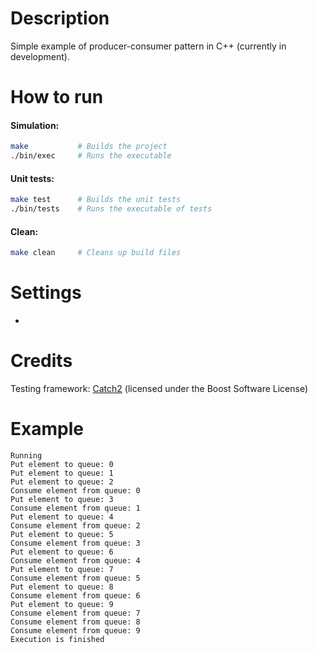 # Description
Simple example of producer-consumer pattern in C++ (currently in development).

# How to run
#### Simulation:
```bash
make           # Builds the project
./bin/exec     # Runs the executable
```

#### Unit tests:
```bash
make test      # Builds the unit tests
./bin/tests    # Runs the executable of tests
```

#### Clean:
```bash
make clean     # Cleans up build files
```
# Settings
-
# Credits
Testing framework: [Catch2](https://github.com/catchorg/Catch2) (licensed under the Boost Software License)

# Example 
```terminal
Running
Put element to queue: 0
Put element to queue: 1
Put element to queue: 2
Consume element from queue: 0
Put element to queue: 3
Consume element from queue: 1
Put element to queue: 4
Consume element from queue: 2
Put element to queue: 5
Consume element from queue: 3
Put element to queue: 6
Consume element from queue: 4
Put element to queue: 7
Consume element from queue: 5
Put element to queue: 8
Consume element from queue: 6
Put element to queue: 9
Consume element from queue: 7
Consume element from queue: 8
Consume element from queue: 9
Execution is finished
```